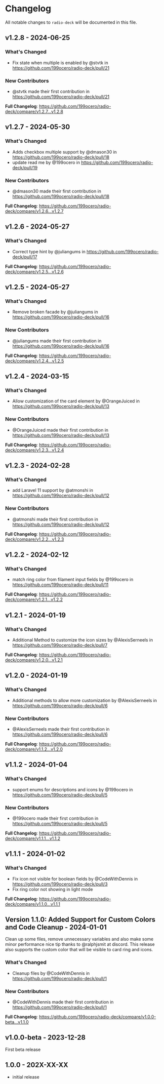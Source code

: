 # Changelog

All notable changes to `radio-deck` will be documented in this file.

## v1.2.8 - 2024-06-25

### What's Changed

* Fix state when multiple is enabled by @stvtk in https://github.com/199ocero/radio-deck/pull/21

### New Contributors

* @stvtk made their first contribution in https://github.com/199ocero/radio-deck/pull/21

**Full Changelog**: https://github.com/199ocero/radio-deck/compare/v1.2.7...v1.2.8

## v1.2.7 - 2024-05-30

### What's Changed

* Adds checkbox multiple support by @dmason30 in https://github.com/199ocero/radio-deck/pull/18
* update read me by @199ocero in https://github.com/199ocero/radio-deck/pull/19

### New Contributors

* @dmason30 made their first contribution in https://github.com/199ocero/radio-deck/pull/18

**Full Changelog**: https://github.com/199ocero/radio-deck/compare/v1.2.6...v1.2.7

## v1.2.6 - 2024-05-27

### What's Changed

* Correct type hint by @juliangums in https://github.com/199ocero/radio-deck/pull/17

**Full Changelog**: https://github.com/199ocero/radio-deck/compare/v1.2.5...v1.2.6

## v1.2.5 - 2024-05-27

### What's Changed

* Remove broken facade by @juliangums in https://github.com/199ocero/radio-deck/pull/16

### New Contributors

* @juliangums made their first contribution in https://github.com/199ocero/radio-deck/pull/16

**Full Changelog**: https://github.com/199ocero/radio-deck/compare/v1.2.4...v1.2.5

## v1.2.4 - 2024-03-15

### What's Changed

* Allow customization of the card element by @OrangeJuiced in https://github.com/199ocero/radio-deck/pull/13

### New Contributors

* @OrangeJuiced made their first contribution in https://github.com/199ocero/radio-deck/pull/13

**Full Changelog**: https://github.com/199ocero/radio-deck/compare/v1.2.3...v1.2.4

## v1.2.3 - 2024-02-28

### What's Changed

* add Laravel 11 support by @atmonshi in https://github.com/199ocero/radio-deck/pull/12

### New Contributors

* @atmonshi made their first contribution in https://github.com/199ocero/radio-deck/pull/12

**Full Changelog**: https://github.com/199ocero/radio-deck/compare/v1.2.2...v1.2.3

## v1.2.2 - 2024-02-12

### What's Changed

* match ring color from filament input fields by @199ocero in https://github.com/199ocero/radio-deck/pull/11

**Full Changelog**: https://github.com/199ocero/radio-deck/compare/v1.2.1...v1.2.2

## v1.2.1 - 2024-01-19

### What's Changed

* Additional Method to customize the icon sizes by @AlexisSerneels in https://github.com/199ocero/radio-deck/pull/7

**Full Changelog**: https://github.com/199ocero/radio-deck/compare/v1.2.0...v1.2.1

## v1.2.0 - 2024-01-19

### What's Changed

* Additional methods to allow more customization by @AlexisSerneels in https://github.com/199ocero/radio-deck/pull/6

### New Contributors

* @AlexisSerneels made their first contribution in https://github.com/199ocero/radio-deck/pull/6

**Full Changelog**: https://github.com/199ocero/radio-deck/compare/v1.1.2...v1.2.0

## v1.1.2 - 2024-01-04

### What's Changed

* support enums for descriptions and icons by @199ocero in https://github.com/199ocero/radio-deck/pull/5

### New Contributors

* @199ocero made their first contribution in https://github.com/199ocero/radio-deck/pull/5

**Full Changelog**: https://github.com/199ocero/radio-deck/compare/v1.1.1...v1.1.2

## v1.1.1 - 2024-01-02

### What's Changed

* Fix icon not visible for boolean fields by @CodeWithDennis in https://github.com/199ocero/radio-deck/pull/3
* Fix ring color not showing in light mode

**Full Changelog**: https://github.com/199ocero/radio-deck/compare/v1.1.0...v1.1.1

## Version 1.1.0: Added Support for Custom Colors and Code Cleanup - 2024-01-01

Clean up some files, remove unnecessary variables and also make some minor performance nice tip thanks to @ralphjsmit at discord. This release also supports the custom color that will be visible to card ring and icons.

### What's Changed

* Cleanup files by @CodeWithDennis in https://github.com/199ocero/radio-deck/pull/1

### New Contributors

* @CodeWithDennis made their first contribution in https://github.com/199ocero/radio-deck/pull/1

**Full Changelog**: https://github.com/199ocero/radio-deck/compare/v1.0.0-beta...v1.1.0

## v1.0.0-beta - 2023-12-28

First beta release

## 1.0.0 - 202X-XX-XX

- initial release
